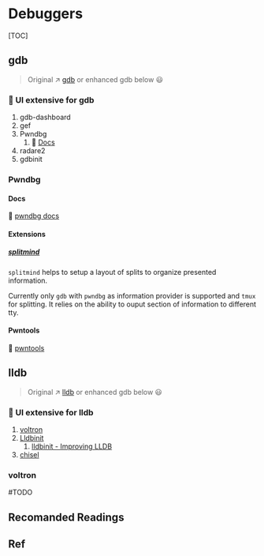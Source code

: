 # Debuggers

[TOC]



## gdb

> Original ↗ [gdb](GCC/gdb/gdb.md) or enhanced gdb below 😃

### 🌈 UI extensive for gdb

1. gdb-dashboard
2. gef
3. Pwndbg
   1. 📂 [Docs](https://github.com/pwndbg/pwndbg/blob/dev/FEATURES.md)
4. radare2
5. gdbinit


### Pwndbg
#### Docs
📂 [pwndbg docs](https://browserpwndbg.readthedocs.io/en/docs/)

#### Extensions
##### [splitmind](https://github.com/jerdna-regeiz/splitmind)
`splitmind` helps to setup a layout of splits to organize presented information.

Currently only `gdb` with `pwndbg` as information provider is supported and `tmux` for splitting. It relies on the ability to ouput section of information to different tty.

#### Pwntools
📂 [pwntools](https://github.com/Gallopsled/pwntools)



## lldb

> Original ↗ [lldb](LLVM/lldb/lldb.md) or enhanced gdb below 😃

### 🌈 UI extensive for lldb
1. [voltron](https://github.com/snare/voltron)
2. [Lldbinit](https://github.com/gdbinit/lldbinit) 
   1. [lldbinit - Improving LLDB](https://reverse.put.as/2018/01/15/lldbinit-improving-lldb/)
3. [chisel](https://github.com/facebook/chisel) 


### voltron
#TODO 



## Recomanded Readings
[「pwn」调试：gdb+pwndbg食用指南]:https://blog.csdn.net/Breeze_CAT/article/details/103789233
[gdb 的配置、插件plugin与多彩显示]:https://www.cnblogs.com/welhzh/p/13958736.html


## Ref
